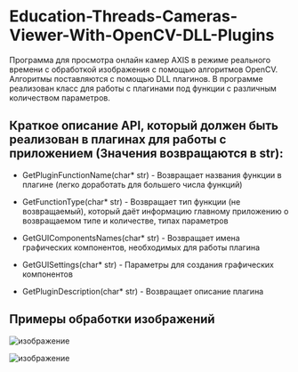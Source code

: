 # Education-Threads-Cameras-Viewer-With-OpenCV-DLL-Plugins
Программа для просмотра онлайн камер AXIS в режиме реального времени с обработкой изображения с помощью алгоритмов OpenCV. Алгоритмы поставляются с помощью DLL плагинов. В программе реализован класс для работы с плагинами под функции с различным количеством параметров.
## Краткое описание API, который должен быть реализован в плагинах для работы с приложением (Значения возвращаются в str):
* GetPluginFunctionName(char* str) - Возвращает названия функции в плагине (легко доработать для большего числа функций)

* GetFunctionType(char* str) - Возвращает тип функции (не возвращаемый), который даёт информацию главному приложению о возвращаемом типе и количестве, типах параметров

* GetGUIComponentsNames(char* str) - Возвращает имена графических компонентов, необходимых для работы плагина

* GetGUISettings(char* str) - Параметры для создания графических компонентов

* GetPluginDescription(char* str) - Возвращает описание плагина
    
## Примеры обработки изображений

![изображение](https://user-images.githubusercontent.com/61936377/163707564-30be6c35-48e3-4d63-bb44-2da5ef3956eb.png)

![изображение](https://user-images.githubusercontent.com/61936377/163707602-67d0d69a-67dc-4deb-a542-6ab5c846705e.png)
